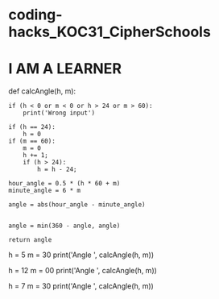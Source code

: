 # coding-hacks_KOC31_CipherSchools
# I AM A LEARNER

def calcAngle(h, m):

    if (h < 0 or m < 0 or h > 24 or m > 60):
        print('Wrong input')

    if (h == 24):
        h = 0
    if (m == 60):
        m = 0
        h += 1;
        if (h > 24):
            h = h - 24;

    hour_angle = 0.5 * (h * 60 + m)
    minute_angle = 6 * m

    angle = abs(hour_angle - minute_angle)


    angle = min(360 - angle, angle)

    return angle

h = 5
m = 30
print('Angle ', calcAngle(h, m))

h = 12
m = 00
print('Angle ', calcAngle(h, m))

h = 7
m = 30
print('Angle ', calcAngle(h, m))


